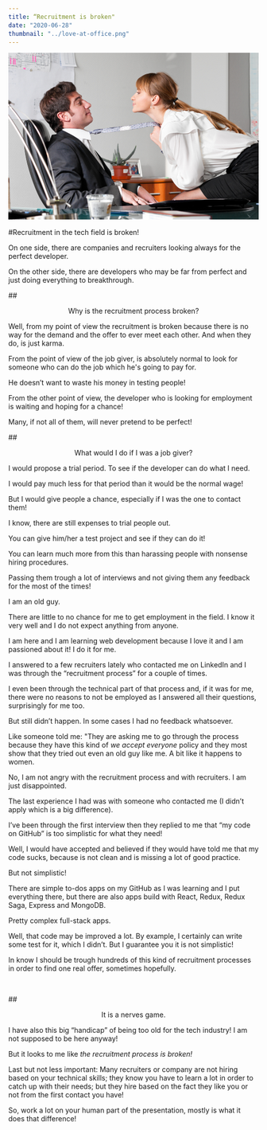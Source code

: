 ```yaml
---
title: “Recruitment is broken"
date: "2020-06-28"
thumbnail: "../love-at-office.png"
---
```


![Love at Office](../images/love-at-office.png)

#Recruitment in the tech field is broken!

On one side, there are companies and recruiters looking always for the perfect developer.

On the other side, there are developers who may be far from perfect and just doing everything to breakthrough.

##<center>Why is the recruitment process broken?</center>

Well, from my point of view the recruitment is broken because there is no way for the demand and the offer to ever meet each other. And when they do, is just karma.

From the point of view of the job giver, is absolutely normal to look for someone who can do the job which he's going to pay for.

He doesn’t want to waste his money in testing people!

From the other point of view, the developer who is looking for employment is waiting and hoping for a chance!

Many, if not all of them, will never pretend to be perfect!

##<center>What would I do if I was a job giver?</center>

I would propose a trial period. To see if the developer can do what I need.

I would pay much less for that period than it would be the normal wage!

But I would give people a chance, especially if I was the one to contact them!

I know, there are still expenses to trial people out.

You can give him/her a test project and see if they can do it!

You can learn much more from this than harassing people with nonsense hiring procedures.

Passing them trough a lot of interviews and not giving them any feedback for the most of the times!

I am an old guy.

There are little to no chance for me to get employment in the field. I know it very well and I do not expect anything from anyone.

I am here and I am learning web development because I love it and I am passioned about it! I do it for me.

I answered to a few recruiters lately who contacted me on LinkedIn and I was through the “recruitment process” for a couple of times.

I even been through the technical part of that process and, if it was for me, there were no reasons to not be employed as I answered all their questions, surprisingly for me too.

But still didn’t happen. In some cases I had no feedback whatsoever.

Like someone told me: "They are asking me to go through the process because they have this kind of _we accept everyone_ policy and they most show that they tried out even an old guy like me.
A bit like it happens to women.

No, I am not angry with the recruitment process and with recruiters.
I am just disappointed.

The last experience I had was with someone who contacted me (I didn’t apply which is a big difference).

I’ve been through the first interview then they replied to me that “my code on GitHub” is too simplistic for what they need!

Well, I would have accepted and believed if they would have told me that my code sucks, because is not clean and is missing a lot of good practice.

But not simplistic!

There are simple to-dos apps on my GitHub as I was learning and I put everything there, but there are also apps build with React, Redux, Redux Saga, Express and MongoDB.

Pretty complex full-stack apps.

Well, that code may be improved a lot. By example, I certainly can write some test for it, which I didn’t.
But I guarantee you it is not simplistic!

In know I should be trough hundreds of this kind of recruitment processes in order to find one real offer, sometimes hopefully.

</br>

##<center>It is a nerves game.</center>

I have also this big “handicap” of being too old for the tech industry! I am not supposed to be here anyway!

But it looks to me like _the recruitment process is broken!_

Last but not less important: Many recruiters or company are not hiring based on your technical skills; they know you have to learn a lot in order to catch up with their needs; but they hire based on the fact they like you or not from the first contact you have!

So, work a lot on your human part of the presentation, mostly is what it does that difference!
